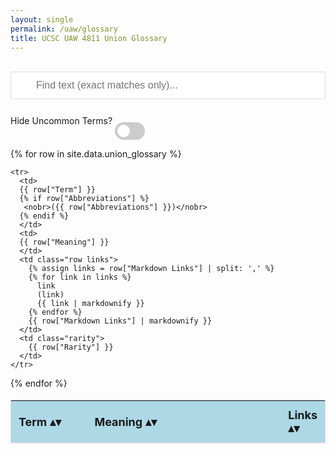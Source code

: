 ```yaml
---
layout: single
permalink: /uaw/glossary
title: UCSC UAW 4811 Union Glossary
---
```


<style>
table {
  text-align: left;
  position: relative;
}
th {
  text-align: left;
  background: white;
  position: sticky;
  top: 0;
  background-color: lightblue; 
}

/* Show sort symbols before they are clicked */
table.sortable th:not(.sorttable_sorted):not(.sorttable_sorted_reverse):not(.sorttable_nosort):after { 
    content: " \25B4\25BE" 
}

/* Styling for search box */
#myInput {
  background-image: url('/css/searchicon.png'); /* Add a search icon to input */
  background-position: 10px 12px; /* Position the search icon */
  background-repeat: no-repeat; /* Do not repeat the icon image */
  width: 100%; /* Full-width */
  font-size: 16px; /* Increase font-size */
  padding: 12px 20px 12px 40px; /* Add some padding */
  border: 1px solid #ddd; /* Add a grey border */
  margin-bottom: 12px; /* Add some space below the input */
}

#glossaryTable {
  border-collapse: collapse; /* Collapse borders */
  width: 100%; /* Full-width */
  border: 1px solid #ddd; /* Add a grey border */
  font-size: 18px; /* Increase font-size */
}

#glossaryTable th, #glossaryTable td {
  text-align: left; /* Left-align text */
  padding: 12px; /* Add padding */
}

#glossaryTable tr {
  /* Add a bottom border to all table rows */
  border-bottom: 1px solid #ddd;
}

#glossaryTable tr.header, #glossaryTable tr:hover {
  /* Add a grey background color to the table header and on hover */
  background-color: #f1f1f1;
}

#glossaryTable th.rarity, #glossaryTable td.rarity {
  /* Add a grey background color to the table header and on hover */
  display: none;
}


/* Toggle button */
/* The switch - the box around the slider */
.switch {
  position: relative;
  display: inline-block;
  width: 48px;
  height: 28px;
}

/* Hide default HTML checkbox */
.switch input {
  opacity: 0;
  width: 0;
  height: 0;
}

/* The slider */
.slider {
  position: absolute;
  cursor: pointer;
  top: 0;
  left: 0;
  right: 0;
  bottom: 0;
  background-color: #ccc;
  -webkit-transition: .4s;
  transition: .4s;
  /* Make it round */
  border-radius: 28px;
}

.slider:before {
  position: absolute;
  content: "";
  height: 20px;
  width: 20px;
  left: 4px;
  bottom: 4px;
  background-color: white;
  -webkit-transition: .4s;
  transition: .4s;
  
  /* Make it round */
  border-radius: 50%;
}

input:checked + .slider {
  background-color: #2196F3;
}

input:focus + .slider {
  box-shadow: 0 0 1px #2196F3;
}

input:checked + .slider:before {
  -webkit-transform: translateX(20px);
  -ms-transform: translateX(20px);
  transform: translateX(20px);
}

</style>

<script src="https://www.kryogenix.org/code/browser/sorttable/sorttable.js"></script>


<script>
function filterTableRows() {
  // Declare variables
  var input, filter, table, rows, td, i_row, i_cell, txtValue;
  var is_match, rarity;
  input = document.getElementById("myInput");
  filter = input.value.toUpperCase();
  table = document.getElementById("glossaryTable");
  rows = table.getElementsByTagName("tr");
  hideUncommons = document.querySelector('#hideUncommonsToggle').checked;
  // hideUncommonsToggle = document.getElementById("hideUncommonsToggle")
  // console.log(hideUncommons )

  // Loop through all table rows, and hide those who don't match the search query
  for (i_row = 0; i_row < rows.length; i_row++) {
    row = rows[i_row];
    cells = rows[i_row].getElementsByTagName("td");
    
    is_header = row.className == "header";
    // if (row.className == "header") {
    //   // If it is the header, then we don't ever hide it.
    //   is_match = true;
    // }

    // Check if any of the cells contain the search text.
    is_match = false;
    for (i_cell = 0; i_cell < cells.length; i_cell++) {
      td = cells[i_cell];
      txtValue = td.textContent || td.innerText;
      if (txtValue.toUpperCase().indexOf(filter) > -1) {
        is_match = true;
        break;
      } 
    }

    rarity_cell = row.getElementsByClassName("rarity")[0];
    rarity = rarity_cell.textContent || rarity_cell.innerText;
    rarity = rarity.trim();
    is_visible_rarity = !hideUncommons || rarity == "Common";
    // console.log("hideUncommons:" + hideUncommonsToggle)
    
    is_visible = is_header || (is_visible_rarity && is_match);

    // console.log("is_header:" + is_header)
    // console.log("is_visible_rarity:" + is_visible_rarity)
    // console.log("is_match:" + is_match)
    console.log("-> is_visible:" + is_visible)
      

    // Hide or show the row.
    if (is_visible) {
      rows[i_row].style.display = "";
    } else {
      rows[i_row].style.display = "none";
    }
    rarity_cell.style.display = "none";
    // td = rows[i_row].getElementsByTagName("td")[0];
    // if (td) {
    //   txtValue = td.textContent || td.innerText;
    //   if (txtValue.toUpperCase().indexOf(filter) > -1) {
    //     rows[i_row].style.display = "";
    //   } else {
    //     rows[i_row].style.display = "none";
    //   }
    // }
  }
}
</script>

<br>
<input type="text" id="myInput" onkeyup="filterTableRows()" placeholder="Find text (exact matches only)...">

<!-- <div text-align="center"> -->
Hide Uncommon Terms? 
<label class="switch">
  <input type="checkbox" onclick="filterTableRows()" id="hideUncommonsToggle">
  <span class="slider"></span>
</label>
<!-- </div> -->

<table class="sortable" id="glossaryTable" table-layout="fixed" width="100%">
  <tr class="header">
    <th  width="25%">
      Term
    </th>
    <th  width="65%" >
      Meaning
    </th>
    <th  maxwidth="10%" >
      Links
    </th>
    <th class="rarity">
      Rarity
    </th>
  </tr>
  {% for row in site.data.union_glossary %}
    <!-- {% if forloop.first %}
    <tr>
      {% for pair in row %}
        <th>{{ pair[0] }}</th>
      {% endfor %}
    </tr>
    {% endif %} -->

    <tr>
      <td>
      {{ row["Term"] }} 
      {% if row["Abbreviations"] %}
       <nobr>({{ row["Abbreviations"] }})</nobr>
      {% endif %}
      </td>
      <td>
      {{ row["Meaning"] }}
      </td>
      <td class="row links">
        {% assign links = row["Markdown Links"] | split: ',' %}
        {% for link in links %}
          link
          (link)
          {{ link | markdownify }}
        {% endfor %}
        {{ row["Markdown Links"] | markdownify }}
      </td>
      <td class="rarity">
        {{ row["Rarity"] }}
      </td>
    </tr>
  {% endfor %}
</table>